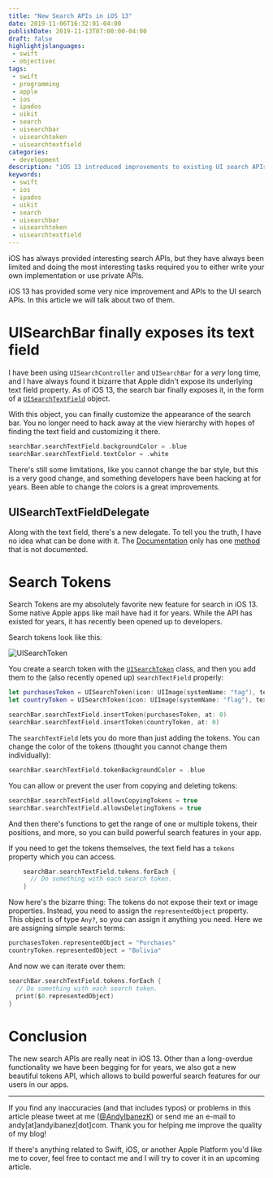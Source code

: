 ```yaml
---
title: "New Search APIs in iOS 13"
date: 2019-11-06T16:32:01-04:00
publishDate: 2019-11-13T07:00:00-04:00
draft: false
highlightjslanguages:
 - swift
 - objectivec
tags:
 - swift
 - programming
 - apple
 - ios
 - ipados
 - uikit
 - search
 - uisearchbar
 - uisearchtoken
 - uisearchtextfield
categories:
 - development
description: "iOS 13 introduced improvements to existing UI search APIs. Learn what's changed."
keywords:
 - swift
 - ios
 - ipados
 - uikit
 - search
 - uisearchbar
 - uisearchtoken
 - uisearchtextfield
---
```


iOS has always provided interesting search APIs, but they have always been limited and doing the most interesting tasks required you to either write your own implementation or use private APIs.

iOS 13 has provided some very nice improvement and APIs to the UI search APIs. In this article we will talk about two of them.

# UISearchBar finally exposes its text field

I have been using `UISearchController` and `UISearchBar` for a *very* long time, and I have always found it bizarre that Apple didn't expose its underlying text field property. As of iOS 13, the search bar finally exposes it, in the form of a [`UISearchTextField`](https://developer.apple.com/documentation/uikit/uisearchtextfield) object.

With this object, you can finally customize the appearance of the search bar. You no longer need to hack away at the view hierarchy with hopes of finding the text field and customizing it there.

```swift
searchBar.searchTextField.backgroundColor = .blue
searchBar.searchTextField.textColor = .white
```

There's still some limitations, like you cannot change the bar style, but this is a very good change, and something developers have been hacking at for years. Been able to change the colors is a great improvements.

## UISearchTextFieldDelegate

Along with the text field, there's a new delegate. To tell you the truth, I have no idea what can be done with it. The [Documentation](https://developer.apple.com/documentation/uikit/uisearchtextfielddelegate) only has one [method](https://developer.apple.com/documentation/uikit/uisearchtextfielddelegate/3175446-searchtextfield) that is not documented.

# Search Tokens

Search Tokens are my absolutely favorite new feature for search in iOS 13. Some native Apple apps like mail have had it for years. While the API has existed for years, it has recently been opened up to developers.

Search tokens look like this:

![UISearchToken](/img/UISearchToken.png)

You create a search token with the [`UISearchToken`](https://developer.apple.com/documentation/uikit/uisearchtoken) class, and then you add them to the (also recently opened up) `searchTextField` properly:

```swift
let purchasesToken = UISearchToken(icon: UIImage(systemName: "tag"), text: "Purchases")
let countryToken = UISearchToken(icon: UIImage(systemName: "flag"), text: "Country")

searchBar.searchTextField.insertToken(purchasesToken, at: 0)
searchBar.searchTextField.insertToken(countryToken, at: 0)
```


The `searchTextField` lets you do more than just adding the tokens. You can change the color of the tokens (thought you cannot change them individually):

```swift
searchBar.searchTextField.tokenBackgroundColor = .blue
```

You can allow or prevent the user from copying and deleting tokens:

```swift
searchBar.searchTextField.allowsCopyingTokens = true
searchBar.searchTextField.allowsDeletingTokens = true
```

And then there's functions to get the range of one or multiple tokens, their positions, and more, so you can build powerful search features in your app.

If you need to get the tokens themselves, the text field has a `tokens` property which you can access.

```swift
    searchBar.searchTextField.tokens.forEach {
      // Do something with each search token.
    }
```

Now here's the bizarre thing: The tokens do not expose their text or image properties. Instead, you need to assign the `representedObject` property. This object is of type `Any?`, so you can assign it anything you need. Here we are assigning simple search terms:

```swift
purchasesToken.representedObject = "Purchases"
countryToken.representedObject = "Bolivia"
```

And now we can iterate over them:

```swift
searchBar.searchTextField.tokens.forEach {
  // Do something with each search token.
  print($0.representedObject)
}
```

# Conclusion

The new search APIs are really neat in iOS 13. Other than a long-overdue functionality we have been begging for for years, we also got a new beautiful tokens API, which allows to build powerful search features for our users in our apps.

<hr>

If you find any inaccuracies (and that includes typos) or problems in this article please tweet at me ([@AndyIbanezK](https://twitter.com/AndyIbanezK)) or send me an e-mail to andy[at]andyibanez[dot]com. Thank you for helping me improve the quality of my blog!

If there's anything related to Swift, iOS, or another Apple Platform you'd like me to cover, feel free to contact me and I will try to cover it in an upcoming article.